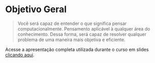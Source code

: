 # Objetivo Geral 

> Você será capaz de entender o que significa pensar computacionalmente. Pensamento aplicável à qualquer área do conhecimento. Dessa forma, será capaz de resolver qualquer problema de uma maneira mais objetiva e eficiente.

Acesse a apresentação completa utilizada durante o curso em slides [clicando aqui](https://drive.google.com/file/d/1vemC6G790JNte1882V53DAKEawJzVIWL/view).

